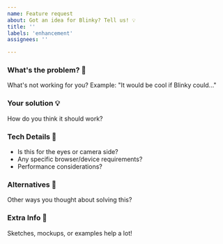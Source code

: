 ```yaml
---
name: Feature request
about: Got an idea for Blinky? Tell us! 💡
title: ''
labels: 'enhancement'
assignees: ''

---
```


### What's the problem? 🤔
What's not working for you? Example: "It would be cool if Blinky could..."

### Your solution 💡
How do you think it should work?

### Tech Details 🔧
- Is this for the eyes or camera side?
- Any specific browser/device requirements?
- Performance considerations?

### Alternatives 🤝
Other ways you thought about solving this?

### Extra Info 📝
Sketches, mockups, or examples help a lot!
